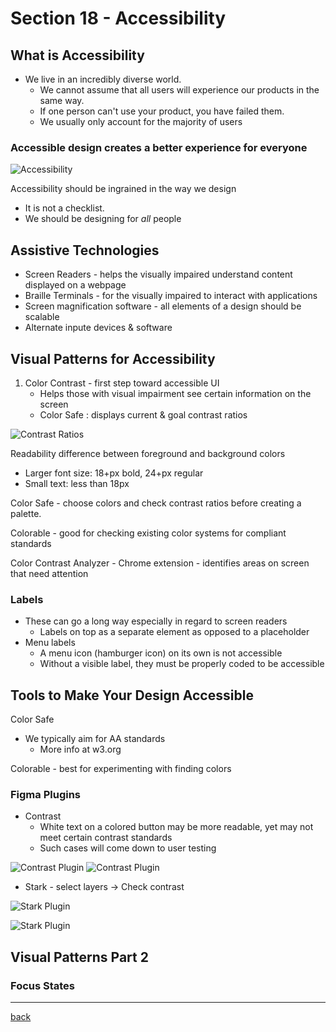 # Section 18 - Accessibility

## What is Accessibility

- We live in an incredibly diverse world.
  - We cannot assume that all users will experience our products in the same way.
  - If one person can't use your product, you have failed them.
  - We usually only account for the majority of users

### Accessible design creates a better experience for everyone

![Accessibility](../img/accessibility1.png)

Accessibility should be ingrained in the way we design

- It is not a checklist.
- We should be designing for *all* people

## Assistive Technologies

- Screen Readers - helps the visually impaired understand content displayed on a webpage
- Braille Terminals - for the visually impaired to interact with applications
- Screen magnification software - all elements of a design should be scalable
- Alternate inpute devices & software

## Visual Patterns for Accessibility

1. Color Contrast - first step toward accessible UI
    - Helps those with visual impairment see certain information on the screen
    - Color Safe : displays current & goal contrast ratios

![Contrast Ratios](../img/accessibility-contrast1.png)

Readability difference between foreground and background colors

- Larger font size: 18+px bold, 24+px regular
- Small text: less than 18px

Color Safe - choose colors and check contrast ratios before creating a palette.

Colorable - good for checking existing color systems for compliant standards

Color Contrast Analyzer - Chrome extension - identifies areas on screen that need attention

### Labels

- These can go a long way especially in regard to screen readers
  - Labels on top as a separate element as opposed to a placeholder
- Menu labels
  - A menu icon (hamburger icon) on its own is not accessible
  - Without a visible label, they must be properly coded to be accessible

## Tools to Make Your Design Accessible

Color Safe

- We typically aim for AA standards
  - More info at w3.org

Colorable - best for experimenting with finding colors

### Figma Plugins

- Contrast
  - White text on a colored button may be more readable, yet may not meet certain contrast standards
  - Such cases will come down to user testing

![Contrast Plugin](../img/accessibility-contrast2.png)
![Contrast Plugin](../img/accessibility-contrast3.png)

- Stark - select layers -> Check contrast

![Stark Plugin](../img/accessibility-contrast4.png)

![Stark Plugin](../img/accessibility-contrast5.png)

## Visual Patterns Part 2

### Focus States

- - -

[back](../README.md)
